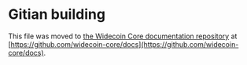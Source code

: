 Gitian building
================

This file was moved to [the Widecoin Core documentation repository](https://github.com/widecoin-core/docs/blob/master/gitian-building.md) at [https://github.com/widecoin-core/docs](https://github.com/widecoin-core/docs).
